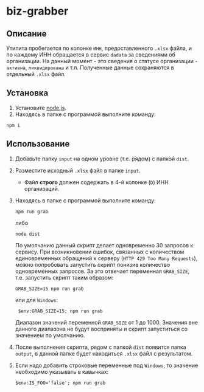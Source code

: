 # biz-grabber

## Описание

Утилита пробегается по колонке `ИНН`, предоставленного `.xlsx` файла, и по каждому ИНН обращается в сервис  `dadata` за сведениями об организации. На данный момент - это сведения о статусе организации - `активна`, `ликвидирована` и т.п. Полученные данные сохраняются в отдельный `.xlsx` файл.

## Установка
1. Установите [node.js](https://nodejs.org/en).
2. Находясь в папке с программой выполните команду:

```shell
npm i
```

## Использование

1. Добавьте папку `input` на одном уровне (т.е. рядом) с папкой `dist`.
2. Разместите исходный `.xlsx` файл в папке `input`.
   * Файл **строго** должен содержать в 4-й колонке (`D`) ИНН организаций.
3. Находясь в папке с программой выполните команду:

   ```shell
   npm run grab
   ```
   либо
   
   ```shell
   node dist
   ```

   По умолчанию данный скрипт делает одновременно 30 запросов к сервису. При возникновении ошибок, связанных с количеством единовременных обращений к серверу (`HTTP 429 Too Many Requests`), можно попробовать запустить скрипт понизив количество одновременных запросов. За это отвечает переменная `GRAB_SIZE`, т.е. запустить скрипт таким образом:

   ```shell
   GRAB_SIZE=15 npm run grab
   ```
   или для `Windows`:

   ```shell
    $env:GRAB_SIZE=15; npm run grab
   ```

   Диапазон значений переменной `GRAB_SIZE` от 1 до 1000. Значения вне данного диапазона не будут восприняты и скрипт запуститься со значением по умолчанию.
4. После выполнения скрипта, рядом с папкой `dist` появится папка `output`, в данной папке будет находиться `.xlsx` файл с результатом.
5. Если надо добавить строковые переменные под `Windows`, то значение необходимо указывать в кавычках:

   ```shell
   $env:IS_FOO='false'; npm run grab
   ```
